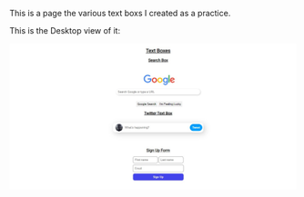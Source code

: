 This is a page the various text boxs I created as a practice.

This is the Desktop view of it:

![](Images/desktop%20view.png)